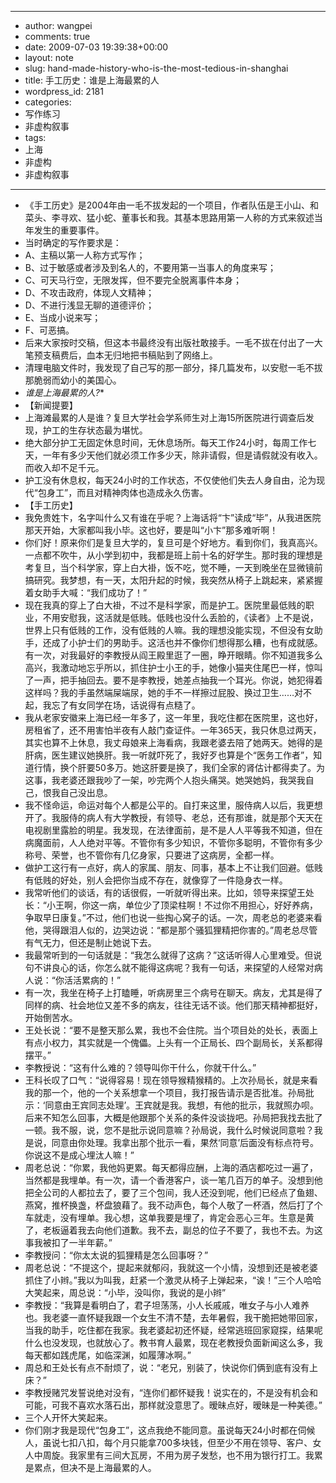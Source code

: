 - --
- author: wangpei
- comments: true
- date: 2009-07-03 19:39:38+00:00
- layout: note
- slug: hand-made-history-who-is-the-most-tedious-in-shanghai
- title: 手工历史：谁是上海最累的人
- wordpress_id: 2181
- categories:
- 写作练习
- 非虚构叙事
- tags:
- 上海
- 非虚构
- 非虚构叙事
- --
- 《手工历史》是2004年由一毛不拔发起的一个项目，作者队伍是王小山、和菜头、李寻欢、猛小蛇、董事长和我。其基本思路用第一人称的方式来叙述当年发生的重要事件。
- 当时确定的写作要求是：
- A、主稿以第一人称方式写作；
- B、过于敏感或者涉及到名人的，不要用第一当事人的角度来写；
- C、可天马行空，无限发挥，但不要完全脱离事件本身；
- D、不攻击政府，体现人文精神；
- D、不进行浅显无聊的道德评价；
- E、当成小说来写；
- F、可恶搞。 
- 后来大家按时交稿，但这本书最终没有出版社敢接手。一毛不拔在付出了一大笔预支稿费后，血本无归地把书稿贴到了网络上。
- 清理电脑文件时，我发现了自己写的那一部分，择几篇发布，以安慰一毛不拔那脆弱而幼小的美国心。
- *谁是上海最累的人?**
- 【新闻提要】
- 上海滩最累的人是谁？复旦大学社会学系师生对上海15所医院进行调查后发现，护工的生存状态最为堪忧。
- 绝大部分护工无固定休息时间，无休息场所。每天工作24小时，每周工作七天，一年有多少天他们就必须工作多少天，除非请假，但是请假就没有收入。而收入却不足千元。 
- 护工没有休息权，每天24小时的工作状态，不仅使他们失去人身自由，沦为现代“包身工”，而且对精神肉体也造成永久伤害。
- 【手工历史】
- 我免贵姓卞，名字叫什么又有谁在乎呢？上海话将“卞”读成“毕”，从我进医院那天开始，大家都叫我小毕。这也好，要是叫“小卞”那多难听啊！
- 你们好！原来你们是复旦大学的，复旦可是个好地方。看到你们，我真高兴。一点都不吹牛，从小学到初中，我都是班上前十名的好学生。那时我的理想是考复旦，当个科学家，穿上白大褂，饭不吃，觉不睡，一天到晚坐在显微镜前搞研究。我梦想，有一天，太阳升起的时候，我突然从椅子上跳起来，紧紧握着女助手大喊：“我们成功了！”
- 现在我真的穿上了白大褂，不过不是科学家，而是护工。医院里最低贱的职业，不用安慰我，这活就是低贱。低贱也没什么丢脸的，《读者》上不是说，世界上只有低贱的工作，没有低贱的人嘛。我的理想没能实现，不但没有女助手，还成了小护士们的男助手。这活也并不像你们想得那么糟，也有成就感。有一次，对我最好的李教授从阎王殿里逛了一圈，睁开眼睛。你不知道我多么高兴，我激动地忘乎所以，抓住护士小王的手，她像小猫夹住尾巴一样，惊叫了一声，把手抽回去。要不是李教授，她差点抽我一个耳光。你说，她犯得着这样吗？我的手虽然端屎端尿，她的手不一样擦过屁股、换过卫生……对不起，我忘了有女同学在场，话说得有点糙了。
- 我从老家安徽来上海已经一年多了，这一年里，我吃住都在医院里，这也好，房租省了，还不用害怕半夜有人敲门查证件。一年365天，我只休息过两天，其实也算不上休息，我丈母娘来上海看病，我跟老婆去陪了她两天。她得的是肝病，医生建议她换肝。我一听就吓死了，我好歹也算是个“医务工作者”，知道行情，换个肝要50多万。她这肝要是换了，我们全家的肾估计都得卖了。为这事，我老婆还跟我吵了一架，吵完两个人抱头痛哭。她哭她妈，我哭我自己，恨我自己没出息。
- 我不怪命运，命运对每个人都是公平的。自打来这里，服侍病人以后，我更想开了。我服侍的病人有大学教授，有领导、老总，还有那谁，就是那个天天在电视剧里露脸的明星。我发现，在法律面前，是不是人人平等我不知道，但在病魔面前，人人绝对平等。不管你有多少知识，不管你多聪明，不管你有多少称号、荣誉，也不管你有几亿身家，只要进了这病房，全都一样。
- 做护工这行有一点好，病人的家属、朋友、同事，基本上不让我们回避。低贱有低贱的好处，别人会把你当成不存在，就像穿了一件隐身衣一样。
- 我常听他们的谈话，有的话很假，一听就听得出来。比如，领导来探望王处长：“小王啊，你这一病，单位少了顶梁柱啊！不过你不用担心，好好养病，争取早日康复。”不过，他们也说一些掏心窝子的话。一次，周老总的老婆来看他，哭得跟泪人似的，边哭边说：“都是那个骚狐狸精把你害的。”周老总尽管有气无力，但还是制止她说下去。
- 我最常听到的一句话就是：“我怎么就得了这病？”这话听得人心里难受。但说句不讲良心的话，你怎么就不能得这病呢？我有一句话，来探望的人经常对病人说：“你活活累病的！” 
- 有一次，我坐在椅子上打瞌睡，听病房里三个病号在聊天。病友，尤其是得了同样的病、社会地位又差不多的病友，往往无话不谈。他们那天精神都挺好，开始倒苦水。
- 王处长说：“要不是整天那么累，我也不会住院。当个项目处的处长，表面上有点小权力，其实就是一个傀儡。上头有一个正局长、四个副局长，关系都得摆平。” 
- 李教授说：“这有什么难的？领导叫你干什么，你就干什么。”
- 王科长叹了口气：“说得容易！现在领导猴精猴精的。上次孙局长，就是来看我的那一个，他的一个关系想拿一个项目，我打报告请示是否批准。孙局批示：‘同意由王宾同志处理’。王宾就是我。我想，有他的批示，我就照办呗。后来不知怎么回事，大概是他跟那个关系的条件没谈拢吧。孙局把我找去批了一顿。我不服，说，您不是批示说同意嘛？孙局说，我什么时候说同意啦？我是说，同意由你处理。我拿出那个批示一看，果然‘同意’后面没有标点符号。你说这不是成心埋汰人嘛！”
- 周老总说：“你累，我他妈更累。每天都得应酬，上海的酒店都吃过一遍了，当然都是我埋单。有一次，请一个香港客户，谈一笔几百万的单子。没想到他把全公司的人都拉去了，要了三个包间，我人还没到呢，他们已经点了鱼翅、燕窝，推杯换盏，杯盘狼藉了。我不动声色，每个人敬了一杯酒，然后打了个车就走，没有埋单。我心想，这单我要是埋了，肯定会恶心三年。生意是黄了，老板逼着我去向他们道歉。我不去，副总的位子不要了，我也不去。为这事我被扣了一半年薪。”
- 李教授问：“你太太说的狐狸精是怎么回事呀？”
- 周老总说：“不提这个，提起来就郁闷，我就这一个小情，没想到还是被老婆抓住了小辫。”我以为叫我，赶紧一个激灵从椅子上弹起来，“诶！”三个人哈哈大笑起来，周总说：“小毕，没叫你，我说的是小辫”
- 李教授：“我算是看明白了，君子坦荡荡，小人长戚戚，唯女子与小人难养也。我老婆一直怀疑我跟一个女生不清不楚，去年暑假，我干脆把她带回家，当我的助手，吃住都在我家。我老婆起初还怀疑，经常逃班回家窥探，结果呢什么也没发现，也就放心了。教书育人最累，现在老教授负面新闻这么多，我每天都如践虎尾，如临深渊，如履薄冰啊。”
- 周总和王处长有点不耐烦了，说：“老兄，别装了，快说你们俩到底有没有上床？”
- 李教授赌咒发誓说绝对没有，“连你们都怀疑我！说实在的，不是没有机会和可能，可我不喜欢水落石出，那样就没意思了。暧昧点好，暧昧是一种美德。”
- 三个人开怀大笑起来。
- 你们刚才我是现代“包身工”，这点我绝不能同意。虽说每天24小时都在伺候人，虽说七扣八扣，每个月只能拿700多块钱，但至少不用在领导、客户、女人中周旋。我家里有三间大瓦房，不用为房子发愁，也不用为银行打工。我累是累点，但决不是上海最累的人。
